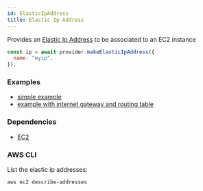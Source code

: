 ```yaml
---
id: ElasticIpAddress
title: Elastic Ip Address
---
```


Provides an [Elastic Ip Address](https://docs.aws.amazon.com/AWSEC2/latest/UserGuide/elastic-ip-addresses-eip.html) to be associated to an EC2 instance

```js
const ip = await provider.makeElasticIpAddress({
  name: "myip",
});
```

### Examples

- [simple example](https://github.com/FredericHeem/grucloud/blob/master/examples/aws/ec2/iac.js)
- [example with internet gateway and routing table](https://github.com/FredericHeem/grucloud/blob/master/examples/aws/ec2-vpc/iac.js)

### Dependencies

- [EC2](./EC2)

### AWS CLI

List the elastic ip addresses:

```
aws ec2 describe-addresses
```
